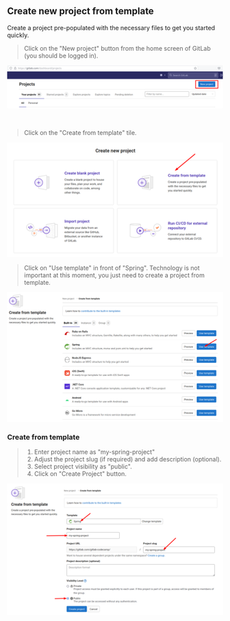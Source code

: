 ## Create new project from template

Create a project pre-populated with the necessary files to get you started quickly.

> Click on the "New project" button from the home screen of GitLab (you should be logged in).


![](/imgs/new-project.png)

<br>

> Click on the "Create from template" tile.

![](/imgs/new-project-template-1.png)
<br>

> Click on "Use template" in front of "Spring". Technology is not important at this moment, you just need to create a project from template.

![](/imgs/new-project-template-2.png)

### Create from template
> 1. Enter project name as "my-spring-project"
> 2. Adjust the project slug (if required) and add description (optional). 
> 3. Select project visibility as "public".
> 4. Click on "Create Project" button.

![](/imgs/new-project-template-3.png)

<br>
